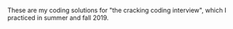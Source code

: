 These are my coding solutions for "the cracking coding interview", which I practiced in summer and fall 2019.
